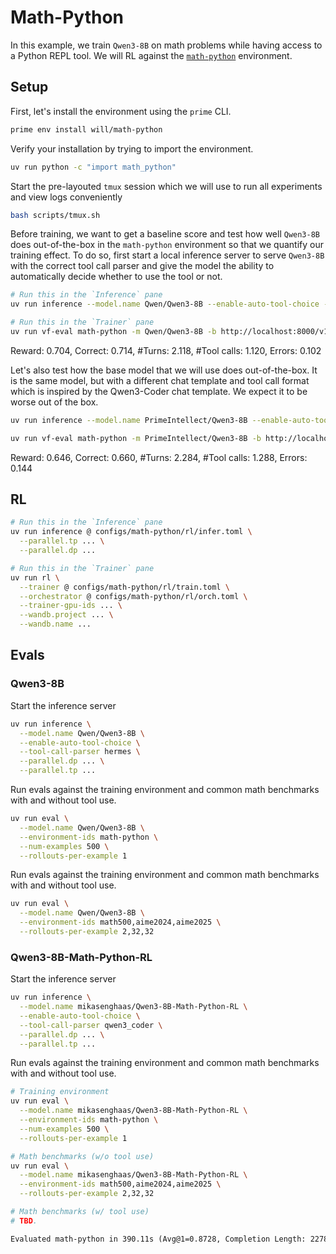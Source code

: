 # Math-Python

In this example, we train `Qwen3-8B` on math problems while having access to a Python REPL tool. We will RL against the [`math-python`](https://app.primeintellect.ai/dashboard/environments/will/math-python) environment.

## Setup

First, let's install the environment using the `prime` CLI.

```bash
prime env install will/math-python
```

Verify your installation by trying to import the environment.

```bash
uv run python -c "import math_python"
```

Start the pre-layouted `tmux` session which we will use to run all experiments and view logs conveniently

```bash
bash scripts/tmux.sh
```

Before training, we want to get a baseline score and test how well `Qwen3-8B` does out-of-the-box in the `math-python` environment so that we quantify our training effect. To do so, first start a local inference server to serve `Qwen3-8B` with the correct tool call parser and give the model the ability to automatically decide whether to use the tool or not.

```bash
# Run this in the `Inference` pane
uv run inference --model.name Qwen/Qwen3-8B --enable-auto-tool-choice --tool-call-parser hermes
```
```bash
# Run this in the `Trainer` pane
uv run vf-eval math-python -m Qwen/Qwen3-8B -b http://localhost:8000/v1 -n 500 -r 1 -c -1 --max-tokens 8192
```

Reward: 0.704, Correct: 0.714, #Turns: 2.118, #Tool calls: 1.120, Errors: 0.102

Let's also test how the base model that we will use does out-of-the-box. It is the same model, but with a different chat template and tool call format which is inspired by the Qwen3-Coder chat template. We expect it to be worse out of the box.

```bash
uv run inference --model.name PrimeIntellect/Qwen3-8B --enable-auto-tool-choice --tool-call-parser qwen3_coder
```

```bash
uv run vf-eval math-python -m PrimeIntellect/Qwen3-8B -b http://localhost:8000/v1 -n 500 -r 1 -c -1 --max-tokens 8192
```

Reward: 0.646, Correct: 0.660, #Turns: 2.284, #Tool calls: 1.288, Errors: 0.144

## RL

```bash
# Run this in the `Inference` pane
uv run inference @ configs/math-python/rl/infer.toml \
  --parallel.tp ... \
  --parallel.dp ...
```

```bash
# Run this in the `Trainer` pane
uv run rl \
  --trainer @ configs/math-python/rl/train.toml \
  --orchestrator @ configs/math-python/rl/orch.toml \
  --trainer-gpu-ids ... \
  --wandb.project ... \
  --wandb.name ...
```

## Evals

### Qwen3-8B

Start the inference server

```bash
uv run inference \
  --model.name Qwen/Qwen3-8B \
  --enable-auto-tool-choice \
  --tool-call-parser hermes \
  --parallel.dp ... \
  --parallel.tp ...
```

Run evals against the training environment and common math benchmarks with and without tool use.

```bash
uv run eval \
  --model.name Qwen/Qwen3-8B \
  --environment-ids math-python \
  --num-examples 500 \
  --rollouts-per-example 1
```

Run evals against the training environment and common math benchmarks with and without tool use.

```bash
uv run eval \
  --model.name Qwen/Qwen3-8B \
  --environment-ids math500,aime2024,aime2025 \
  --rollouts-per-example 2,32,32
```

### Qwen3-8B-Math-Python-RL

Start the inference server

```bash
uv run inference \
  --model.name mikasenghaas/Qwen3-8B-Math-Python-RL \
  --enable-auto-tool-choice \
  --tool-call-parser qwen3_coder \
  --parallel.dp ... \
  --parallel.tp ...
```

Run evals against the training environment and common math benchmarks with and without tool use.

```bash
# Training environment
uv run eval \
  --model.name mikasenghaas/Qwen3-8B-Math-Python-RL \
  --environment-ids math-python \
  --num-examples 500 \
  --rollouts-per-example 1
```

```bash
# Math benchmarks (w/o tool use)
uv run eval \
  --model.name mikasenghaas/Qwen3-8B-Math-Python-RL \
  --environment-ids math500,aime2024,aime2025 \
  --rollouts-per-example 2,32,32
```

```bash
# Math benchmarks (w/ tool use)
# TBD.
```

```txt
Evaluated math-python in 390.11s (Avg@1=0.8728, Completion Length: 2278.98 (±6523.75, ∈[238.00, 48567.00]), Truncated: 2.0%)
```